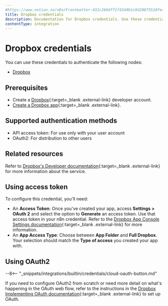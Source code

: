 ```yaml
---
#https://www.notion.so/n8n/Frontmatter-432c2b8dff1f43d4b1c8d20075510fe4
title: Dropbox credentials
description: Documentation for Dropbox credentials. Use these credentials to authenticate Dropbox in n8n, a workflow automation platform.
contentType: integration
---
```


# Dropbox credentials

You can use these credentials to authenticate the following nodes:

- [Dropbox](/integrations/builtin/app-nodes/n8n-nodes-base.dropbox/)

## Prerequisites

- Create a [Dropbox](https://www.dropbox.com/developers){:target=_blank .external-link} developer account.
- [Create a Dropbox app](https://www.dropbox.com/developers/reference/getting-started?_tk=guides_lp&_ad=guides2&_camp=get_started#app%20console){:target=_blank .external-link}.

## Supported authentication methods

- API access token: For use only with your user account
- OAuth2: For distribution to other users

## Related resources

Refer to [Dropbox's Developer documentation](https://www.dropbox.com/developers/documentation){:target=_blank .external-link} for more information about the service.

## Using access token

To configure this credential, you'll need:

- An **Access Token**: Once you've created your app, access **Settings > OAuth 2** and select the option to **Generate** an access token. Use that access token in your n8n credential. Refer to the [Dropbox App Console Settings documentation](https://www.dropbox.com/developers/reference/getting-started?_tk=guides_lp&_ad=guides2&_camp=get_started#app%20console){:target=_blank .external-link} for more information.
- An **App Access Type**: Choose between **App Folder** and **Full Dropbox**. Your selection should match the **Type of access** you created your app with.

## Using OAuth2

--8<-- "_snippets/integrations/builtin/credentials/cloud-oauth-button.md"

If you need to configure OAuth2 from scratch or need more detail on what's happening in the OAuth web flow, refer to the instructions in the [Dropbox Implementing OAuth documentation](https://developers.dropbox.com/oauth-guide#implementing-oauth){:target=_blank .external-link} to set up OAuth.

